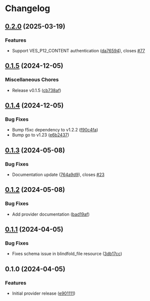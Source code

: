 # Changelog

## [0.2.0](https://github.com/memes/terraform-provider-f5xc/compare/v0.1.5...v0.2.0) (2025-03-19)


### Features

* Support VES_P12_CONTENT authentication ([da76594](https://github.com/memes/terraform-provider-f5xc/commit/da7659496fba6acf038ce8cbef40ed60f3f2be83)), closes [#77](https://github.com/memes/terraform-provider-f5xc/issues/77)

## [0.1.5](https://github.com/memes/terraform-provider-f5xc/compare/v0.1.4...v0.1.5) (2024-12-05)


### Miscellaneous Chores

* Release v0.1.5 ([cb738af](https://github.com/memes/terraform-provider-f5xc/commit/cb738afe8d7f0b604808b1bae603cb27173c924e))

## [0.1.4](https://github.com/memes/terraform-provider-f5xc/compare/v0.1.3...v0.1.4) (2024-12-05)


### Bug Fixes

* Bump f5xc dependency to v1.2.2 ([f90c4fa](https://github.com/memes/terraform-provider-f5xc/commit/f90c4fa374354b8ac71b5b4a6a302b974814ea9a))
* Bump go to v1.23 ([e6b2437](https://github.com/memes/terraform-provider-f5xc/commit/e6b2437b7b67ec48beac664b7f6ddf39c3e77c35))

## [0.1.3](https://github.com/memes/terraform-provider-f5xc/compare/v0.1.2...v0.1.3) (2024-05-08)


### Bug Fixes

* Documentation update ([764a9d9](https://github.com/memes/terraform-provider-f5xc/commit/764a9d91984cbf9e252deaef9275ea71ebe63734)), closes [#23](https://github.com/memes/terraform-provider-f5xc/issues/23)

## [0.1.2](https://github.com/memes/terraform-provider-f5xc/compare/v0.1.1...v0.1.2) (2024-05-08)


### Bug Fixes

* Add provider documentation ([bad19af](https://github.com/memes/terraform-provider-f5xc/commit/bad19afb14f7ba1a81d0fe9c3d8dd175b1b48a0d))

## [0.1.1](https://github.com/memes/terraform-provider-f5xc/compare/v0.1.0...v0.1.1) (2024-04-05)


### Bug Fixes

* Fixes schema issue in blindfold_file resource ([3db17cc](https://github.com/memes/terraform-provider-f5xc/commit/3db17ccf0479b30902947908e5b40dc6a7c911c6))

## 0.1.0 (2024-04-05)


### Features

* Initial provider release ([e901111](https://github.com/memes/terraform-provider-f5xc/commit/e901111dc6422942d8eddd230b3fd18b996ad526))
